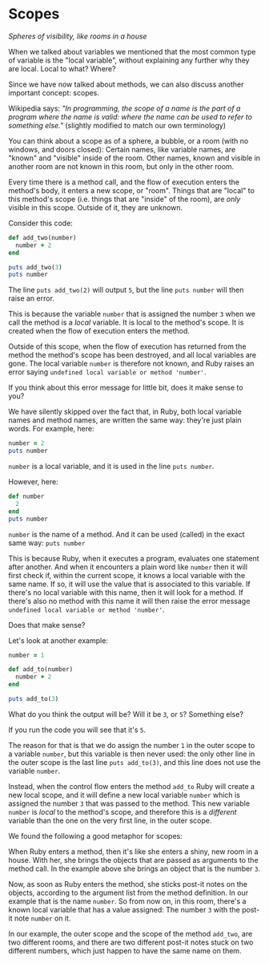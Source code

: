 # Scopes

*Spheres of visibility, like rooms in a house*

When we talked about variables we mentioned that the most common type of
variable is the "local variable", without explaining any further why they are
local. Local to what? Where?

Since we have now talked about methods, we can also discuss another important
concept: scopes.

Wikipedia says: *"In programming, the scope of a name is the part of a program
where the name is valid: where the name can be used to refer to something
else."* (slightly modified to match our own terminology)

You can think about a scope as of a sphere, a bubble, or a room (with no
windows, and doors closed): Certain names, like variable names, are "known" and
"visible" inside of the room. Other names, known and visible in another room are
not known in this room, but only in the other room.

Every time there is a method call, and the flow of execution enters the
method's body, it enters a new scope, or "room". Things that are "local" to
this method's scope (i.e. things that are "inside" of the room), are *only*
visible in this scope. Outside of it, they are unknown.

Consider this code:

```ruby
def add_two(number)
  number + 2
end

puts add_two(3)
puts number
```

The line `puts add_two(2)` will output `5`, but the line `puts number` will
then raise an error.

This is because the variable `number` that is assigned the number `3` when we
call the method is a *local* variable. It is local to the method's scope. It
is created when the flow of execution enters the method.

Outside of this scope, when the flow of execution has returned from the method
the method's scope has been destroyed, and all local variables are gone. The
local variable `number` is therefore not known, and Ruby raises an error saying
`undefined local variable or method 'number'`.

If you think about this error message for little bit, does it make sense to
you?

We have silently skipped over the fact that, in Ruby, both local variable
names and method names, are written the same way: they're just plain words.
For example, here:

```ruby
number = 2
puts number
```

`number` is a local variable, and it is used in the line `puts number`.

However, here:

```ruby
def number
  2
end
puts number
```

`number` is the name of a method. And it can be used (called) in the exact same
way: `puts number`

This is because Ruby, when it executes a program, evaluates one statement after
another. And when it encounters a plain word like `number` then it will first
check if, within the current scope, it knows a local variable with the same
name. If so, it will use the value that is associated to this variable. If
there's no local variable with this name, then it will look for a method. If
there's also no method with this name it will then raise the error message
`undefined local variable or method 'number'`.

Does that make sense?

Let's look at another example:

```ruby
number = 1

def add_to(number)
  number + 2
end

puts add_to(3)
```

What do you think the output will be? Will it be `3`, or `5`? Something else?

If you run the code you will see that it's `5`.

The reason for that is that we do assign the number `1` in the outer scope to a
variable `number`, but this variable is then never used: the only other line in
the outer scope is the last line `puts add_to(3)`, and this line does not use
the variable `number`.

Instead, when the control flow enters the method `add_to` Ruby will create a
new local scope, and it will define a new local variable `number` which is
assigned the number `3` that was passed to the method. This new variable
`number` is *local* to the method's scope, and therefore this is a *different*
variable than the one on the very first line, in the outer scope.

We found the following a good metaphor for scopes:

When Ruby enters a method, then it's like she enters a shiny, new room in a
house. With her, she brings the objects that are passed as arguments to the
method call. In the example above she brings an object that is the number `3`.

Now, as soon as Ruby enters the method, she sticks post-it notes on the
objects, according to the argument list from the method definition. In our
example that is the name `number`. So from now on, in this room, there's a
known local variable that has a value assigned: The number `3` with the post-it
note `number` on it.

In our example, the outer scope and the scope of the method `add_two`, are
two different rooms, and there are two different post-it notes stuck on
two different numbers, which just happen to have the same name on them.

